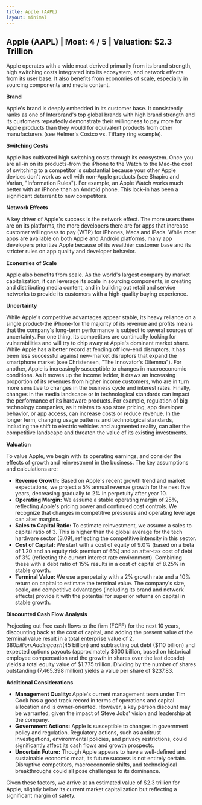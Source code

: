```yaml
---
title: Apple (AAPL)
layout: minimal
---
```


## Apple (AAPL) | Moat: 4 / 5 | Valuation: $2.3 Trillion

Apple operates with a wide moat derived primarily from its brand strength, high switching costs integrated into its ecosystem, and network effects from its user base.  It also benefits from economies of scale, especially in sourcing components and media content. 

**Brand**

Apple's brand is deeply embedded in its customer base. It consistently ranks as one of Interbrand's top global brands with high brand strength and its customers repeatedly demonstrate their willingness to pay more for Apple products than they would for equivalent products from other manufacturers (see Helmer's Costco vs. Tiffany ring example).

**Switching Costs**

Apple has cultivated high switching costs through its ecosystem. Once you are all-in on its products-from the iPhone to the Watch to the Mac-the cost of switching to a competitor is substantial because your other Apple devices don't work as well with non-Apple products (see Shapiro and Varian, "Information Rules"). For example, an Apple Watch works much better with an iPhone than an Android phone. This lock-in has been a significant deterrent to new competitors.

**Network Effects**

A key driver of Apple's success is the network effect. The more users there are on its platforms, the more developers there are for apps that increase customer willingness to pay (WTP) for iPhones, Macs and iPads. While most apps are available on both Apple and Android platforms, many app developers prioritize Apple because of its wealthier customer base and its stricter rules on app quality and developer behavior.

**Economies of Scale**

Apple also benefits from scale. As the world's largest company by market capitalization, it can leverage its scale in sourcing components, in creating and distributing media content, and in building out retail and service networks to provide its customers with a high-quality buying experience.

**Uncertainty**

While Apple's competitive advantages appear stable, its heavy reliance on a single product-the iPhone-for the majority of its revenue and profits means that the company's long-term performance is subject to several sources of uncertainty.
For one thing, its competitors are continually looking for vulnerabilities and will try to chip away at Apple's dominant market share. While Apple has a better record at fending off low-end disruptors, it has been less successful against new-market disruptors that expand the smartphone market (see Christensen, "The Innovator's Dilemma").
For another, Apple is increasingly susceptible to changes in macroeconomic conditions. As it moves up the income ladder, it draws an increasing proportion of its revenues from higher income customers, who are in turn more sensitive to changes in the business cycle and interest rates.
Finally, changes in the media landscape or in technological standards can impact the performance of its hardware products. For example, regulation of big technology companies, as it relates to app store pricing, app developer behavior, or app access, can increase costs or reduce revenue. In the longer term, changing usage patterns and technological standards, including the shift to electric vehicles and augmented reality, can alter the competitive landscape and threaten the value of its existing investments.

**Valuation**

To value Apple, we begin with its operating earnings, and consider the effects of growth and reinvestment in the business. The key assumptions and calculations are:

* **Revenue Growth:** Based on Apple's recent growth trend and market expectations, we project a 5% annual revenue growth for the next five years, decreasing gradually to 2% in perpetuity after year 10.
* **Operating Margin:** We assume a stable operating margin of 25%, reflecting Apple's pricing power and continued cost controls. We recognize that changes in competitive pressures and operating leverage can alter margins.
* **Sales to Capital Ratio:** To estimate reinvestment, we assume a sales to capital ratio of 3. This is higher than the global average for the tech hardware sector (3.09), reflecting the competitive intensity in this sector.
* **Cost of Capital:** We start with a cost of equity of 9.0% (based on a beta of 1.20 and an equity risk premium of 6%) and an after-tax cost of debt of 3% (reflecting the current interest rate environment). Combining these with a debt ratio of 15% results in a cost of capital of 8.25% in stable growth.
* **Terminal Value:** We use a perpetuity with a 2% growth rate and a 10% return on capital to estimate the terminal value. The company's size, scale, and competitive advantages (including its brand and network effects) provide it with the potential for superior returns on capital in stable growth.

**Discounted Cash Flow Analysis**

Projecting out free cash flows to the firm (FCFF) for the next 10 years, discounting back at the cost of capital, and adding the present value of the terminal value result in a total enterprise value of $2,380 billion. Adding cash ($45 billion) and subtracting out debt ($110 billion) and expected options payouts (approximately $600 billion, based on historical employee compensation and the growth in shares over the last decade) yields a total equity value of $1.775 trillion. Dividing by the number of shares outstanding (7,465.398 million) yields a value per share of $237.83.


**Additional Considerations**

* **Management Quality:** Apple's current management team under Tim Cook has a good track record in terms of operations and capital allocation and is owner-oriented. However, a key person discount may be warranted, given the impact of Steve Jobs' vision and leadership at the company.
* **Government Actions:** Apple is susceptible to changes in government policy and regulation. Regulatory actions, such as antitrust investigations, environmental policies, and privacy restrictions, could significantly affect its cash flows and growth prospects.
* **Uncertain Future:** Though Apple appears to have a well-defined and sustainable economic moat, its future success is not entirely certain. Disruptive competitors, macroeconomic shifts, and technological breakthroughs could all pose challenges to its dominance.

Given these factors, we arrive at an estimated value of $2.3 trillion for Apple, slightly below its current market capitalization but reflecting a significant margin of safety. 
